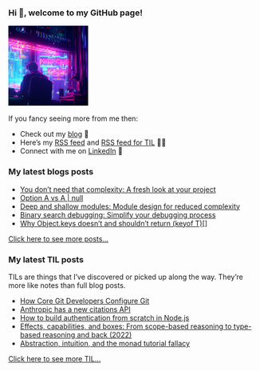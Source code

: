 ### Hi 👋, welcome to my GitHub page!

<img alt="" src="./programmer.png" height="160" width="160">

If you fancy seeing more from me then:

- Check out my [blog](https://vladimirzdrazil.com/) 📝
- Here’s my [RSS feed](https://vladimirzdrazil.com/index.xml) and [RSS feed for TIL](https://vladimirzdrazil.com/categories/til/index.xml) 📝🔔
- Connect with me on [LinkedIn](https://www.linkedin.com/in/vladimirzdrazil) 👔

### My latest blogs posts

<!-- BLOG-POST-LIST:START -->
- [You don’t need that complexity: A fresh look at your project](https://vladimirzdrazil.com/posts/you-dont-need-that-complexity/)
- [Option A vs A | null](https://vladimirzdrazil.com/posts/option-a-a-null/)
- [Deep and shallow modules: Module design for reduced complexity](https://vladimirzdrazil.com/posts/deep-shallow-modules/)
- [Binary search debugging: Simplify your debugging process](https://vladimirzdrazil.com/posts/binary-search-debugging/)
- [Why Object.keys doesn’t and shouldn’t return &lpar;keyof T&rpar;[]](https://vladimirzdrazil.com/posts/object-keys-keyof-t/)
<!-- BLOG-POST-LIST:END -->

[Click here to see more posts…](https://vladimirzdrazil.com/#more-posts)

### My latest TIL posts

TILs are things that I’ve discovered or picked up along the way. They’re more like notes than full blog posts.

<!-- TIL-POST-LIST:START -->
- [How Core Git Developers Configure Git](https://vladimirzdrazil.com/til/git/git-reuse-recorded-resolution-of-conflicts%20copy/)
- [Anthropic has a new citations API](https://vladimirzdrazil.com/til/llm/how-to-build-authentication-from-scratch-in-node-js/)
- [How to build authentication from scratch in Node.js](https://vladimirzdrazil.com/til/backend/how-to-build-authentication-from-scratch-in-node-js/)
- [Effects, capabilities, and boxes: From scope-based reasoning to type-based reasoning and back &lpar;2022&rpar;](https://vladimirzdrazil.com/til/programming/effects-capabilities-boxes/)
- [Abstraction, intuition, and the monad tutorial fallacy](https://vladimirzdrazil.com/til/learning/abstraction-intuition-and-monad-tutorial-falacy/)
<!-- TIL-POST-LIST:END -->

[Click here to see more TIL…](https://vladimirzdrazil.com/#more-tils)
